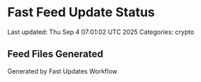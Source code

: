 # Fast Feed Update Status
Last updated: Thu Sep  4 07:01:02 UTC 2025
Categories: crypto

## Feed Files Generated

Generated by Fast Updates Workflow
